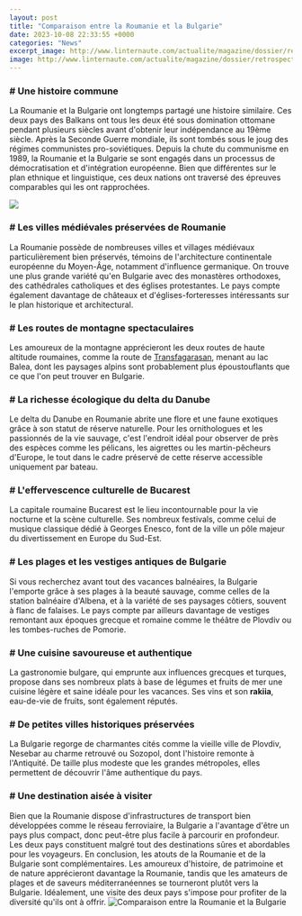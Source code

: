 ```yaml
---
layout: post
title: "Comparaison entre la Roumanie et la Bulgarie"
date: 2023-10-08 22:33:55 +0000
categories: "News"
excerpt_image: http://www.linternaute.com/actualite/magazine/dossier/retrospective-2007/images/bulgarie-roumanie.jpg
image: http://www.linternaute.com/actualite/magazine/dossier/retrospective-2007/images/bulgarie-roumanie.jpg
---
```


### # Une histoire commune 
La Roumanie et la Bulgarie ont longtemps partagé une histoire similaire. Ces deux pays des Balkans ont tous les deux été sous domination ottomane pendant plusieurs siècles avant d'obtenir leur indépendance au 19ème siècle. Après la Seconde Guerre mondiale, ils sont tombés sous le joug des régimes communistes pro-soviétiques. Depuis la chute du communisme en 1989, la Roumanie et la Bulgarie se sont engagés dans un processus de démocratisation et d'intégration européenne. Bien que différentes sur le plan ethnique et linguistique, ces deux nations ont traversé des épreuves comparables qui les ont rapprochées.

![](https://i.pinimg.com/originals/af/f1/0a/aff10aed103f0aafc36b48e4d1f8d55f.jpg)
### # Les villes médiévales préservées de Roumanie
La Roumanie possède de nombreuses villes et villages médiévaux particulièrement bien préservés, témoins de l'architecture continentale européenne du Moyen-Âge, notamment d'influence germanique. On trouve une plus grande variété qu'en Bulgarie avec des monastères orthodoxes, des cathédrales catholiques et des églises protestantes. Le pays compte également davantage de châteaux et d'églises-forteresses intéressants sur le plan historique et architectural. 
### # Les routes de montagne spectaculaires
Les amoureux de la montagne apprécieront les deux routes de haute altitude roumaines, comme la route de [Transfagarasan](https://thetopnews.github.io/does-minecraft-save-your-worlds-in-the-cloud/), menant au lac Balea, dont les paysages alpins sont probablement plus époustouflants que ce que l'on peut trouver en Bulgarie. 
### # La richesse écologique du delta du Danube
Le delta du Danube en Roumanie abrite une flore et une faune exotiques grâce à son statut de réserve naturelle. Pour les ornithologues et les passionnés de la vie sauvage, c'est l'endroit idéal pour observer de près des espèces comme les pélicans, les aigrettes ou les martin-pêcheurs d'Europe, le tout dans le cadre préservé de cette réserve accessible uniquement par bateau.
### # L'effervescence culturelle de Bucarest
La capitale roumaine Bucarest est le lieu incontournable pour la vie nocturne et la scène culturelle. Ses nombreux festivals, comme celui de musique classique dédié à Georges Enesco, font de la ville un pôle majeur du divertissement en Europe du Sud-Est.
### # Les plages et les vestiges antiques de Bulgarie 
Si vous recherchez avant tout des vacances balnéaires, la Bulgarie l'emporte grâce à ses plages à la beauté sauvage, comme celles de la station balnéaire d'Albena, et à la variété de ses paysages côtiers, souvent à flanc de falaises. Le pays compte par ailleurs davantage de vestiges remontant aux époques grecque et romaine comme le théâtre de Plovdiv ou les tombes-ruches de Pomorie.
### # Une cuisine savoureuse et authentique
La gastronomie bulgare, qui emprunte aux influences grecques et turques, propose dans ses nombreux plats à base de légumes et fruits de mer une cuisine légère et saine idéale pour les vacances. Ses vins et son __rakiia__, eau-de-vie de fruits, sont également réputés.
### # De petites villes historiques préservées
La Bulgarie regorge de charmantes cités comme la vieille ville de Plovdiv, Nesebar au charme retrouvé ou Sozopol, dont l'histoire remonte à l'Antiquité. De taille plus modeste que les grandes métropoles, elles permettent de découvrir l'âme authentique du pays.
### # Une destination aisée à visiter
Bien que la Roumanie dispose d'infrastructures de transport bien développées comme le réseau ferroviaire, la Bulgarie a l'avantage d'être un pays plus compact, donc peut-être plus facile à parcourir en profondeur. Les deux pays constituent malgré tout des destinations sûres et abordables pour les voyageurs.
En conclusion, les atouts de la Roumanie et de la Bulgarie sont complémentaires. Les amoureux d'histoire, de patrimoine et de nature apprécieront davantage la Roumanie, tandis que les amateurs de plages et de saveurs méditerranéennes se tourneront plutôt vers la Bulgarie. Idéalement, une visite des deux pays s'impose pour profiter de la diversité qu'ils ont à offrir.
![Comparaison entre la Roumanie et la Bulgarie](http://www.linternaute.com/actualite/magazine/dossier/retrospective-2007/images/bulgarie-roumanie.jpg)